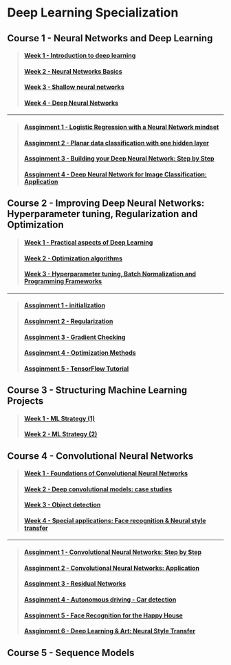 # Deep Learning Specialization

## Course 1 - Neural Networks and Deep Learning

> #### [Week 1 - Introduction to deep learning](https://github.com/htaiwan/note-andrew-deep-learning/blob/master/Note/1-1.md)
> #### [Week 2 - Neural Networks Basics](https://github.com/htaiwan/note-andrew-deep-learning/blob/master/Note/1-2.md)
> #### [Week 3 - Shallow neural networks](https://github.com/htaiwan/note-andrew-deep-learning/blob/master/Note/1-3.md)
> #### [Week 4 - Deep Neural Networks](https://github.com/htaiwan/note-andrew-deep-learning/blob/master/Note/1-4.md)

---

> #### [Assginment 1 - Logistic Regression with a Neural Network mindset](https://github.com/htaiwan/note-andrew-deep-learning/blob/master/Assignment/Course1/1-1.md)
> #### [Assginment 2 - Planar data classification with one hidden layer](https://github.com/htaiwan/note-andrew-deep-learning/blob/master/Assignment/Course1//1-2.md)
> #### [Assginment 3 - Building your Deep Neural Network: Step by Step](https://github.com/htaiwan/note-andrew-deep-learning/blob/master/Assignment/Course1//1-3.md)
> #### [Assginment 4 - Deep Neural Network for Image Classification: Application](https://github.com/htaiwan/note-andrew-deep-learning/blob/master/Assignment/Course1//1-4.md)


## Course 2 - Improving Deep Neural Networks: Hyperparameter tuning, Regularization and Optimization

> #### [Week 1 - Practical aspects of Deep Learning](https://github.com/htaiwan/note-andrew-deep-learning/blob/master/Note/2-1.md)
> #### [Week 2 - Optimization algorithms](https://github.com/htaiwan/note-andrew-deep-learning/blob/master/Note/2-2.md)
> #### [Week 3 - Hyperparameter tuning, Batch Normalization and Programming Frameworks](https://github.com/htaiwan/note-andrew-deep-learning/blob/master/Note/2-3.md)

---

> #### [Assginment 1 - initialization](https://github.com/htaiwan/note-andrew-deep-learning/blob/master/Assignment/2-1.md)
> #### [Assginment 2 - Regularization](https://github.com/htaiwan/note-andrew-deep-learning/blob/master/Assignment/2-2.md)
> #### [Assginment 3 - Gradient Checking](https://github.com/htaiwan/note-andrew-deep-learning/blob/master/Assignment/2-3.md)
> #### [Assginment 4 - Optimization Methods](https://github.com/htaiwan/note-andrew-deep-learning/blob/master/Assignment/2-4.md)
> #### [Assginment 5 - TensorFlow Tutorial](https://github.com/htaiwan/note-andrew-deep-learning/blob/master/Assignment/2-5.md)

## Course 3 - Structuring Machine Learning Projects

> #### [Week 1 - ML Strategy (1)](https://github.com/htaiwan/note-andrew-deep-learning/blob/master/Note/3-1.md)
> #### [Week 2 - ML Strategy (2)](https://github.com/htaiwan/note-andrew-deep-learning/blob/master/Note/3-2.md)

## Course 4 - Convolutional Neural Networks

> #### [Week 1 - Foundations of Convolutional Neural Networks](https://github.com/htaiwan/note-andrew-deep-learning/blob/master/Note/4-1.md)
> #### [Week 2 - Deep convolutional models: case studies](https://github.com/htaiwan/note-andrew-deep-learning/blob/master/Note/4-2.md)
> #### [Week 3 - Object detection](https://github.com/htaiwan/note-andrew-deep-learning/blob/master/Note/4-3.md)
> #### [Week 4 - Special applications: Face recognition & Neural style transfer](https://github.com/htaiwan/note-andrew-deep-learning/blob/master/Note/4-4.md)

---

> #### [Assginment 1 - Convolutional Neural Networks: Step by Step](https://github.com/htaiwan/note-andrew-deep-learning/blob/master/Assignment/4-1.md)
> #### [Assginment 2 - Convolutional Neural Networks: Application](https://github.com/htaiwan/note-andrew-deep-learning/blob/master/Assignment/4-2.md)
> #### [Assginment 3 - Residual Networks](https://github.com/htaiwan/note-andrew-deep-learning/blob/master/Assignment/4-3.md)
> #### [Assginment 4 - Autonomous driving - Car detection](https://github.com/htaiwan/note-andrew-deep-learning/blob/master/Assignment/4-4.md)
> #### [Assginment 5 - Face Recognition for the Happy House](https://github.com/htaiwan/note-andrew-deep-learning/blob/master/Assignment/4-5.md)
> #### [Assginment 6 - Deep Learning & Art: Neural Style Transfer](https://github.com/htaiwan/note-andrew-deep-learning/blob/master/Assignment/4-6.md)

## Course 5 - Sequence Models

